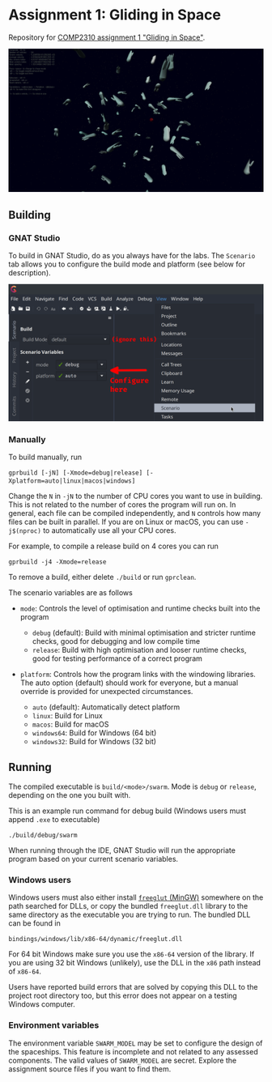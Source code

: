 # Assignment 1: Gliding in Space

Repository for [COMP2310 assignment 1 "Gliding in Space"](https://cs.anu.edu.au/courses/comp2310/assessment/assignment1/).

![Screenshot of swarm program](./resources/images/swarm_example.png)


## Building

### GNAT Studio

To build in GNAT Studio, do as you always have for the labs. The `Scenario` tab allows you to configure the build mode and platform (see below for description).

![Screenshot of GNAT Studio scenario config](./resources/images/gnatstudio_scenario_config.png)


### Manually

To build manually, run
```
gprbuild [-jN] [-Xmode=debug|release] [-Xplatform=auto|linux|macos|windows]
```

Change the `N` in `-jN` to the number of CPU cores you want to use in building. This is not related to the number of cores the program will run on. In general, each file can be compiled independently, and `N` controls how many files can be built in parallel. If you are on Linux or macOS, you can use `-j$(nproc)` to automatically use all your CPU cores.

For example, to compile a release build on 4 cores you can run
```
gprbuild -j4 -Xmode=release
```

To remove a build, either delete `./build` or run `gprclean`.

The scenario variables are as follows
- `mode`:
    Controls the level of optimisation and runtime checks built into the program
    - `debug` (default): Build with minimal optimisation and stricter runtime checks, good for debugging and low compile time
    - `release`: Build with high optimisation and looser runtime checks, good for testing performance of a correct program


- `platform`:
    Controls how the program links with the windowing libraries. The auto option (default) should work for everyone, but a manual override is provided for unexpected circumstances.
    - `auto` (default): Automatically detect platform
    - `linux`: Build for Linux
    - `macos`: Build for macOS
    - `windows64`: Build for Windows (64 bit)
    - `windows32`: Build for Windows (32 bit)


## Running

The compiled executable is `build/<mode>/swarm`. Mode is `debug` or `release`, depending on the one you built with.

This is an example run command for debug build (Windows users must append `.exe` to executable)
```
./build/debug/swarm
```

When running through the IDE, GNAT Studio will run the appropriate program based on your current scenario variables.


### Windows users

Windows users must also either install [`freeglut` (MinGW)](https://www.transmissionzero.co.uk/software/freeglut-devel/) somewhere on the path searched for DLLs, or copy the bundled `freeglut.dll` library to the same directory as the executable you are trying to run. The bundled DLL can be found in
```
bindings/windows/lib/x86-64/dynamic/freeglut.dll
```
For 64 bit Windows make sure you use the `x86-64` version of the library. If you are using 32 bit Windows (unlikely), use the DLL in the `x86` path instead of `x86-64`.

Users have reported build errors that are solved by copying this DLL to the project root directory too, but this error does not appear on a testing Windows computer.


### Environment variables

The environment variable `SWARM_MODEL` may be set to configure the design of the spaceships. This feature is incomplete and not related to any assessed components. The valid values of `SWARM_MODEL` are secret. Explore the assignment source files if you want to find them.
